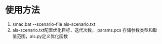 # 使用方法
1. smac.bat --scenario-file als-scenario.txt
1. als-scenario.txt配置优化目标、迭代次数。 params.pcs 存储参数类型和取值范围，als.py定义优化函数

